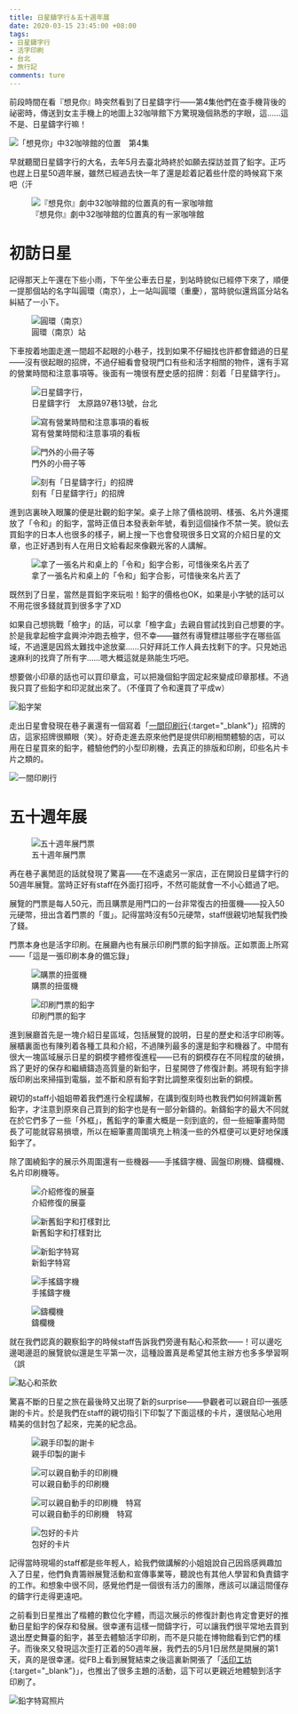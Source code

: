 ```yaml
---
title: 日星鑄字行＆五十週年展
date: 2020-03-15 23:45:00 +08:00
tags:
- 日星鑄字行
- 活字印刷
- 台北
- 旅行記
comments: ture
---
```


前段時間在看『想見你』時突然看到了日星鑄字行——第4集他們在查手機背後的祕密時，傳送到女主手機上的地圖上32咖啡館下方驚現幾個熟悉的字眼，這……這不是、日星鑄字行嘛！

![「想見你」中32咖啡館的位置　第4集](https://img.dorawei.xyz/20200315-RiXing/0-1-Rixing-Xiangjianni.png)


早就聽聞日星鑄字行的大名，去年5月去臺北時終於如願去探訪並買了鉛字。正巧也趕上日星50週年展，雖然已經過去快一年了還是趁着記着些什麼的時候寫下來吧（汗

<figure>
	<img src="https://img.dorawei.xyz/20200315-RiXing/0-2-32Cafe-Maps.png"  alt="『想見你』劇中32咖啡館的位置真的有一家咖啡館">
	<figcaption>『想見你』劇中32咖啡館的位置真的有一家咖啡館</figcaption>
</figure>

# 初訪日星

記得那天上午還在下些小雨，下午坐公車去日星，到站時貌似已經停下來了，順便一提那個站的名字叫圓環（南京），上一站叫圓環（重慶），當時貌似還爲區分站名糾結了一小下。

<figure>
	<img src="https://img.dorawei.xyz/20200315-RiXing/1-Bus_stop-Taipei_Circle_Nanjing.jpg"  alt="圓環（南京）">
	<figcaption>圓環（南京）站</figcaption>
</figure>

下車按着地圖走進一間超不起眼的小巷子，找到如果不仔細找也許都會錯過的日星——沒有很起眼的招牌，不過仔細看會發現門口有些和活字相關的物件，還有手寫的營業時間和注意事項等。後面有一塊很有歷史感的招牌：刻着「日星鑄字行」。

<figure>
	<img src="https://img.dorawei.xyz/20200315-RiXing/2-Rixing-lane.JPG"  alt="日星鑄字行，">
	<figcaption>日星鑄字行　太原路97巷13號，台北</figcaption>
</figure>

<figure>
	<img src="https://img.dorawei.xyz/20200315-RiXing/3-Notice.JPG"  alt="寫有營業時間和注意事項的看板">
	<figcaption>寫有營業時間和注意事項的看板</figcaption>
</figure>

<figure>
	<img src="https://img.dorawei.xyz/20200315-RiXing/4-Newspaper.JPG"  alt="門外的小冊子等">
	<figcaption>門外的小冊子等</figcaption>
</figure>

<figure>
	<img src="https://img.dorawei.xyz/20200315-RiXing/5-Rixing-Plate.JPG"  alt="刻有「日星鑄字行」的招牌">
	<figcaption>刻有「日星鑄字行」的招牌</figcaption>
</figure>

進到店裏映入眼簾的便是壯觀的鉛字架。桌子上除了價格說明、樣張、名片外還擺放了「令和」的鉛字，當時正值日本發表新年號，看到這個操作不禁一笑。貌似去買鉛字的日本人也很多的樣子，網上搜一下也會發現很多日文寫的介紹日星的文章，也正好遇到有人在用日文給看起來像觀光客的人講解。

<figure>
	<img src="https://img.dorawei.xyz/20200315-RiXing/6-Rixing-Reiwa.jpg"  alt="拿了一張名片和桌上的「令和」鉛字合影，可惜後來名片丟了">
	<figcaption>拿了一張名片和桌上的「令和」鉛字合影，可惜後來名片丟了</figcaption>
</figure>

既然到了日星，當然是買鉛字來玩啦！鉛字的價格也OK，如果是小字號的話可以不用花很多錢就買到很多字了XD

如果自己想挑戰「檢字」的話，可以拿「檢字盒」去親自嘗試找到自己想要的字。於是我拿起檢字盒興沖沖跑去檢字，但不幸——雖然有導覽標註哪些字在哪些區域，不過還是因爲太難找中途放棄……只好拜託工作人員去找剩下的字。只見她迅速麻利的找齊了所有字……嗯大概這就是熟能生巧吧。

想要做小印章的話也可以買印章盒，可以把幾個鉛字固定起來變成印章那樣。不過我只買了些鉛字和印泥就出來了。（不僅買了令和還買了平成w）


![鉛字架](https://img.dorawei.xyz/20200315-RiXing/7-Kai-other.jpg)

走出日星會發現在巷子裏還有一個寫着「[一間印刷行](https://www.facebook.com/pg/aletterpress.tw/about/){:target="_blank"}」招牌的店，這家招牌很顯眼（笑）。好奇走進去原來他們是提供印刷相關體驗的店，可以用在日星買來的鉛字，體驗他們的小型印刷機，去真正的排版和印刷，印些名片卡片之類的。

![一間印刷行](https://img.dorawei.xyz/20200315-RiXing/8-YiJianYinShuaHang.JPG)

# 五十週年展

<figure>
	<img src="https://img.dorawei.xyz/20200315-RiXing/9-Ticket.JPG"  alt="五十週年展門票">
	<figcaption>五十週年展門票</figcaption>
</figure>

再在巷子裏閒逛的話就發現了驚喜——在不遠處另一家店，正在開設日星鑄字行的50週年展覽。當時正好有staff在外面打招呼，不然可能就會一不小心錯過了吧。

展覽的門票是每人50元，而且購票是用門口的一台非常復古的扭蛋機——投入50元硬幣，扭出含着門票的「蛋」。記得當時沒有50元硬幣，staff很親切地幫我們換了錢。

門票本身也是活字印刷。在展廳內也有展示印刷門票的鉛字排版。正如票面上所寫——「這是一張印刷本身的備忘錄」

<figure>
	<img src="https://img.dorawei.xyz/20200315-RiXing/10-Ticket Machine-2.JPG"  alt="購票的扭蛋機">
	<figcaption>購票的扭蛋機</figcaption>
</figure>

<figure>
	<img src="https://img.dorawei.xyz/20200315-RiXing/11-Ticket-2.JPG"  alt="印刷門票的鉛字">
	<figcaption>印刷門票的鉛字</figcaption>
</figure>

進到展廳首先是一塊介紹日星區域，包括展覽的說明，日星的歷史和活字印刷等。展櫃裏面也有陳列着各種工具和介紹，不過陳列最多的還是鉛字和機器了。中間有很大一塊區域展示日星的銅模字體修復進程——已有的銅模存在不同程度的破損，爲了更好的保存和繼續鑄造高質量的新鉛字，日星開啓了修復計劃。將現有鉛字排版印刷出來掃描到電腦，並不斷和原有鉛字對比調整來復刻出新的銅模。

親切的staff小姐姐帶着我們進行全程講解，在講到復刻時也教我們如何辨識新舊鉛字，才注意到原來自己買到的鉛字也是有一部分新鑄的。新鑄鉛字的最大不同就在於它們多了一些「外框」，舊鉛字的筆畫大概是一刻到底的，但一些細筆畫時間長了可能就容易損壞，所以在細筆畫周圍填充上稍淺一些的外框便可以更好地保護鉛字了。

除了圍繞鉛字的展示外周圍還有一些機器——手搖鑄字機、圓盤印刷機、鑄欄機、名片印刷機等。

<figure>
	<img src="https://img.dorawei.xyz/20200315-RiXing/12-Xiufu.JPG"  alt="介紹修復的展臺">
	<figcaption>介紹修復的展臺</figcaption>
</figure>

<figure>
	<img src="https://img.dorawei.xyz/20200315-RiXing/13-Old-New.JPG"  alt="新舊鉛字和打樣對比">
	<figcaption>新舊鉛字和打樣對比</figcaption>
</figure>

<figure>
	<img src="https://img.dorawei.xyz/20200315-RiXing/14-New-2.JPG"  alt="新鉛字特寫">
	<figcaption>新鉛字特寫</figcaption>
</figure>

<figure>
	<img src="https://img.dorawei.xyz/20200315-RiXing/15-Shouyaozhuziji.JPG"  alt="手搖鑄字機">
	<figcaption>手搖鑄字機</figcaption>
</figure>

<figure>
	<img src="https://img.dorawei.xyz/20200315-RiXing/16-Zhulanji.JPG"  alt="鑄欄機">
	<figcaption>鑄欄機</figcaption>
</figure>

就在我們認真的觀察鉛字的時候staff告訴我們旁邊有點心和茶飲——！可以邊吃邊喝邊逛的展覽貌似還是生平第一次，這種設置真是希望其他主辦方也多多學習啊（誤

![點心和茶飲](https://img.dorawei.xyz/20200315-RiXing/17-Dessert.JPG)

驚喜不斷的日星之旅在最後時又出現了新的surprise——參觀者可以親自印一張感謝的卡片。於是我們在staff的親切指引下印製了下面這樣的卡片，還很貼心地用精美的信封包了起來，完美的紀念品。

<figure>
	<img src="https://img.dorawei.xyz/20200315-RiXing/18-Letter.JPG"  alt="親手印製的謝卡">
	<figcaption>親手印製的謝卡</figcaption>
</figure>

<figure>
	<img src="https://img.dorawei.xyz/20200315-RiXing/19-Yuanpan.JPG"  alt="可以親自動手的印刷機">
	<figcaption>可以親自動手的印刷機</figcaption>
</figure>

<figure>
	<img src="https://img.dorawei.xyz/20200315-RiXing/20-Yuanpan-Inner.JPG"  alt="可以親自動手的印刷機　特寫">
	<figcaption>可以親自動手的印刷機　特寫</figcaption>
</figure>

<figure>
	<img src="https://img.dorawei.xyz/20200315-RiXing/21-Envolope.JPG"  alt="包好的卡片">
	<figcaption>包好的卡片</figcaption>
</figure>

記得當時現場的staff都是些年輕人，給我們做講解的小姐姐說自己因爲感興趣加入了日星，他們負責籌辦展覽活動和宣傳事業等，聽說也有其他人學習和負責鑄字的工作。和想象中很不同，感覺他們是一個很有活力的團隊，應該可以讓這間僅存的鑄字行走得更遠吧。

之前看到日星推出了楷體的數位化字體，而這次展示的修復計劃也肯定會更好的推動日星鉛字的保存和發展。很幸運有這樣一間鑄字行，可以讓我們很平常地去買到退出歷史舞臺的鉛字，甚至去體驗活字印刷，而不是只能在博物館看到它們的樣子。而後來又發現這次歪打正着的50週年展，我們去的5月1日居然是開展的第1天，真的是很幸運。從FB上看到展覽結束之後這裏新開張了「[活印工坊](https://www.facebook.com/mtletterpress/){:target="_blank"}」，也推出了很多主題的活動，這下可以更親近地體驗到活字印刷了。

![鉛字特寫照片](https://img.dorawei.xyz/20200315-RiXing/22-Old-New-2.JPG)
